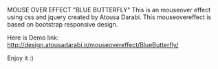 MOUSE OVER EFFECT "BLUE BUTTERFLY"
This is an mouseover effect using css and jquery created by Atousa Darabi.
This mouseovereffect is based on bootstrap responsive design.

Here is Demo link:
http://design.atousadarabi.ir/mouseovereffect/BlueButterfly/

Enjoy it :)

